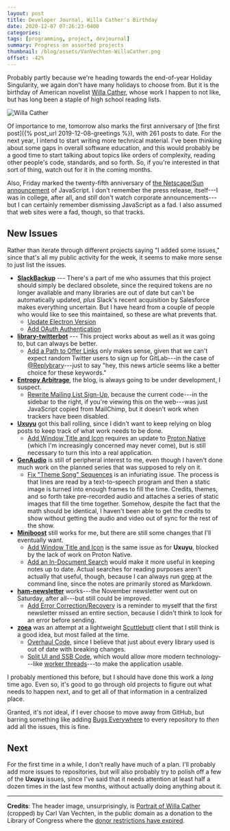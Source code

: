 ```yaml
---
layout: post
title: Developer Journal, Willa Cather's Birthday
date: 2020-12-07 07:26:23-0400
categories:
tags: [programming, project, devjournal]
summary: Progress on assorted projects
thumbnail: /blog/assets/VanVechten-WillaCather.png
offset: -42%
---
```


Probably partly because we're heading towards the end-of-year Holiday Singularity, we again don't have many holidays to choose from.  But it is the birthday of American novelist [Willa Cather](https://en.wikipedia.org/wiki/Willa_Cather), whose work I happen to not like, but has long been a staple of high school reading lists.

![Willa Cather](/blog/assets/VanVechten-WillaCather.png "Willa Cather")

Of importance to me, tomorrow also marks the first anniversary of [the first post]({% post_url 2019-12-08-greetings %}), with 261 posts to date.  For the next year, I intend to start writing more technical material.  I've been thinking about some gaps in overall software education, and this would probably be a good time to start talking about topics like orders of complexity, reading other people's code, standards, and so forth.  So, if you're interested in that sort of thing, watch out for it in the coming months.

Also, Friday marked the twenty-fifth anniversary of [the Netscape/Sun announcement](https://web.archive.org/web/20070916144913/http://wp.netscape.com/newsref/pr/newsrelease67.html) of JavaScript.  I don't remember the press release, itself---I was in college, after all, and *still* don't watch corporate announcements---but I can certainly remember dismissing JavaScript as a fad.  I also assumed that web sites were a fad, though, so that tracks.

## New Issues

Rather than iterate through different projects saying "I added some issues," since that's all my public activity for the week, it seems to make more sense to just list the issues.

 * [**SlackBackup**](https://github.com/jcolag/SlackBackup) --- There's a part of me who assumes that this project should simply be declared obsolete, since the required tokens are no longer available and many libraries are out of date but can't be automatically updated, *plus* Slack's recent acquisition by Salesforce makes everything uncertain.  But I have heard from a couple of people who would like to see this maintained, so these are what prevents that.
   * [Update Electron Version](https://github.com/jcolag/SlackBackup/issues/14)
   * [Add OAuth Authentication](https://github.com/jcolag/SlackBackup/issues/13)
 * [**library-twitterbot**](https://github.com/jcolag/library-twtterbot) --- This project works about as well as it was going to, but can always be better.
   * [Add a Path to Offer Links](https://github.com/jcolag/library-twtterbot/issues/1) only makes sense, given that we can't expect random Twitter users to sign up for GitLab---in the case of [@Replybrary](https://twitter.com/replybrary)---just to say "hey, this news article seems like a better choice for these keywords."
 * [**Entropy Arbitrage**](https://github.com/jcolag/entropy-arbitrage-code), the blog, is always going to be under development, I suspect.
   * [Rewrite Mailing List Sign-Up](https://github.com/jcolag/entropy-arbitrage-code/issues/1), because the current code---in the sidebar to the right, if you're viewing this on the web---was just JavaScript copied from MailChimp, but it doesn't work when trackers have been disabled.
 * [**Uxuyu**](https://github.com/jcolag/Uxuyu) got this ball rolling, since I didn't want to keep relying on blog posts to keep track of what work needs to be done.
   * [Add Window Title and Icon](https://github.com/jcolag/Uxuyu/issues/13) requires an update to [Proton Native](https://proton-native.js.org/#/) (which I'm increasingly concerned may never come), but is still necessary to turn this into a real application.
 * [**GenAudio**](https://github.com/jcolag/GenAudio) is still of peripheral interest to me, even though I haven't done much work on the planned series that was supposed to rely on it.
   * [Fix "Theme Song" Sequences](https://github.com/jcolag/GenAudio/issues/1) is an infuriating issue.  The process is that lines are read by a text-to-speech program and then a static image is turned into enough frames to fill the time.  Credits, themes, and so forth take pre-recorded audio and attaches a series of static images that fill the time together.  Somehow, despite the fact that the math should be identical, I haven't been able to get the credits to show without getting the audio and video out of sync for the rest of the show.
 * [**Miniboost**](https://github.com/jcolag/Miniboost) still works for me, but there are still some changes that I'll eventually want.
   * [Add Window Title and Icon](https://github.com/jcolag/Miniboost/issues/5) is the same issue as for **Uxuyu**, blocked by the lack of work on Proton Native.
   * [Add an In-Document Search](https://github.com/jcolag/Miniboost/issues/6) would make it more useful in keeping notes up to date.  Actual searches for reading purposes aren't actually that useful, though, because I can always run [grep](https://en.wikipedia.org/wiki/Grep) at the command line, since the notes are primarily stored as Markdown.
 * [**ham-newsletter**](https://github.com/jcolag/ham-newsletter) works---the November newsletter went out on Saturday, after all---but still could be improved.
   * [Add Error Correction/Recovery](https://github.com/jcolag/ham-newsletter/issues/2) is a reminder to myself that the first newsletter missed an entire section, because I didn't think to look for an error before sending.
 * [**zoea**](https://github.com/jcolag/zoea) was an attempt at a lightweight [Scuttlebutt](https://scuttlebutt.nz/) client that I still think is a good idea, but most failed at the time.
   * [Overhaul Code](https://github.com/jcolag/zoea/issues/5), since I believe that just about every library used is out of date with breaking changes.
   * [Split UI and SSB Code](https://github.com/jcolag/zoea/issues/6), which would allow more modern technology---like [worker threads](https://nodejs.org/api/worker_threads.html)---to make the application usable.

I probably mentioned this before, but I should have done this work a *long* time ago.  Even so, it's good to go through old projects to figure out what needs to happen next, and to get all of that information in a centralized place.

Granted, it's not ideal, if I ever choose to move away from GitHub, but barring something like adding [Bugs Everywhere](https://bugseverywhere.org/) to every repository to *then* add all the issues, this is fine.

## Next

For the first time in a while, I don't really have much of a plan.  I'll probably add more issues to repositories, but will also probably try to polish off a few of the **Uxuyu** issues, since I've said that it needs attention at least half a dozen times in the last few months, without actually doing anything about it.

* * *

**Credits**:  The header image, unsurprisingly, is [Portrait of Willa Cather](https://www.loc.gov/pictures/resource/van.5a51808/?co=van) (cropped) by Carl Van Vechten, in the public domain as a donation to the Library of Congress where the [donor restrictions have expired](https://www.loc.gov/rr/print/res/079_vanv.html).
